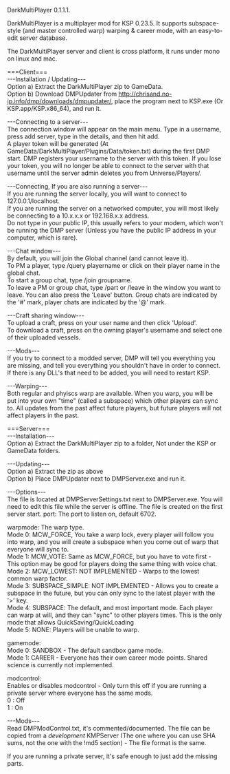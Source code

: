DarkMultiPlayer 0.1.1.1.  
  
DarkMultiPlayer is a multiplayer mod for KSP 0.23.5. It supports subspace-style (and master controlled warp) warping & career mode, with an easy-to-edit server database.  
  
The DarkMultiPlayer server and client is cross platform, it runs under mono on linux and mac.  
  
  
===Client===  
---Installation / Updating---  
Option a) Extract the DarkMultiPlayer zip to GameData.  
Option b) Download DMPUpdater from http://chrisand.no-ip.info/dmp/downloads/dmpupdater/, place the program next to KSP.exe (Or KSP.app/KSP.x86_64), and run it.  
  
---Connecting to a server---  
The connection window will appear on the main menu. Type in a username, press add server, type in the details, and then hit add.  
A player token will be generated (At GameData/DarkMultiPlayer/Plugins/Data/token.txt) during the first DMP start. DMP registers your username to the server with this token. If you lose your token, you will no longer be able to connect to the server with that username until the server admin deletes you from Universe/Players/.  
  
---Connecting, If you are also running a server---  
If you are running the server locally, you will want to connect to 127.0.0.1/localhost.  
If you are running the server on a networked computer, you will most likely be connecting to a 10.x.x.x or 192.168.x.x address.  
Do not type in your public IP, this usually refers to your modem, which won't be running the DMP server (Unless you have the public IP address in your computer, which is rare).  
  
---Chat window---  
By default, you will join the Global channel (and cannot leave it).  
To PM a player, type /query playername or click on their player name in the global chat.  
To start a group chat, type /join groupname.  
To leave a PM or group chat, type /part or /leave in the window you want to leave. You can also press the 'Leave' button.
Group chats are indicated by the '#' mark, player chats are indicated by the '@' mark.
  
---Craft sharing window---  
To upload a craft, press on your user name and then click 'Upload'.  
To download a craft, press on the owning player's username and select one of their uploaded vessels.  
  
  
  
---Mods---  
If you try to connect to a modded server, DMP will tell you everything you are missing, and tell you everything you shouldn't have in order to connect. If there is any DLL's that need to be added, you will need to restart KSP.  
  
---Warping---  
Both regular and phyiscs warp are available. When you warp, you will be put into your own "time" (called a subspace) which other players can sync to. All updates from the past affect future players, but future players will not affect players in the past.  
  
  
  
===Server===  
---Installation---  
Option a) Extract the DarkMultiPlayer zip to a folder, Not under the KSP or GameData folders.  
  
---Updating---  
Option a) Extract the zip as above  
Option b) Place DMPUpdater next to DMPServer.exe and run it.  
  
---Options---  
The file is located at DMPServerSettings.txt next to DMPServer.exe. You will need to edit this file while the server is offline. The file is created on the first server start.
port: The port to listen on, default 6702.  
  
warpmode: The warp type.  
Mode 0: MCW_FORCE, You take a warp lock, every player will follow you into warp, and you will create a subspace when you come out of warp that everyone will sync to.  
Mode 1: MCW_VOTE: Same as MCW_FORCE, but you have to vote first - This option may be good for players doing the same thing with voice chat.  
Mode 2: MCW_LOWEST: NOT IMPLEMENTED - Warps to the lowest common warp factor.  
Mode 3: SUBSPACE_SIMPLE: NOT IMPLEMENTED - Allows you to create a subspace in the future, but you can only sync to the latest player with the '>' key.  
Mode 4: SUBSPACE: The default, and most important mode. Each player can warp at will, and they can "sync" to other players times. This is the only mode that allows QuickSaving/QuickLoading  
Mode 5: NONE: Players will be unable to warp.  
  
gamemode:  
Mode 0: SANDBOX - The default sandbox game mode.  
Mode 1: CAREER - Everyone has their own career mode points. Shared science is currently not implemented.  
  
modcontrol:  
Enables or disables modcontrol - Only turn this off if you are running a private server where everyone has the same mods.  
0 : Off  
1 : On  
  
  
---Mods---  
Read DMPModControl.txt, it's commented/documented. The file can be copied from a *development* KMPServer (The one where you can use SHA sums, not the one with the !md5 section) - The file format is the same.  
  
If you are running a private server, it's safe enough to just add the missing parts.  
